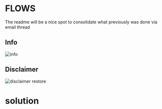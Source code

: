 # FLOWS

The readme will be a nice spot to consolidate what previously was done via email thread

## Info
![info](https://cloud.githubusercontent.com/assets/1480565/14056552/183704ba-f2b3-11e5-86dc-4b2503b0c8d4.png)
## Disclaimer
![disclaimer restore](https://cloud.githubusercontent.com/assets/1480565/14056559/2b6e65d2-f2b3-11e5-9fa8-27c6b1fc630e.png)
# solution

